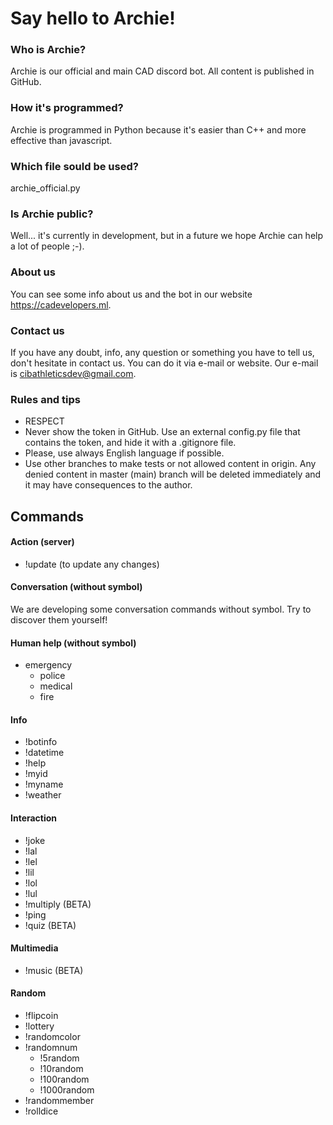 # Say hello to Archie!
### Who is Archie?
Archie is our official and main CAD discord bot. All content is published in GitHub.
### How it's programmed?
Archie is programmed in Python because it's easier than C++ and more effective than javascript.
### Which file sould be used?
archie_official.py
### Is Archie public?
Well... it's currently in development, but in a future we hope Archie can help a lot of people ;-).
### About us
You can see some info about us and the bot in our website https://cadevelopers.ml.
### Contact us
If you have any doubt, info, any question or something you have to tell us, don't hesitate in contact us. You can do it via e-mail or website. Our e-mail is cibathleticsdev@gmail.com.
### Rules and tips
   - RESPECT
   - Never show the token in GitHub. Use an external config.py file that contains the token, and hide it with a .gitignore file.
   - Please, use always English language if possible.
   - Use other branches to make tests or not allowed content in origin. Any denied content in master (main) branch will be deleted immediately and it may have consequences to the author.

## Commands
#### Action (server)
   - !update (to update any changes)

#### Conversation (without symbol)
  We are developing some conversation commands without symbol. Try to discover them yourself!

#### Human help (without symbol)
   - emergency
     - police
     - medical
     - fire

#### Info
   - !botinfo
   - !datetime
   - !help
   - !myid
   - !myname
   - !weather

#### Interaction
   - !joke
   - !lal
   - !lel
   - !lil
   - !lol
   - !lul
   - !multiply (BETA)
   - !ping
   - !quiz (BETA)

#### Multimedia
   - !music (BETA)

#### Random
   - !flipcoin
   - !lottery
   - !randomcolor
   - !randomnum
     - !5random
     - !10random
     - !100random
     - !1000random
   - !randommember
   - !rolldice
